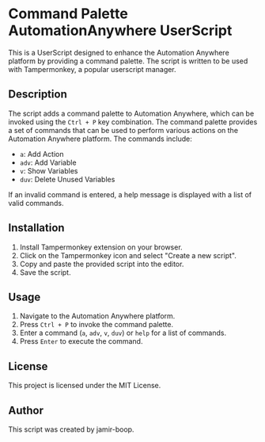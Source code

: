 # Command Palette AutomationAnywhere UserScript

This is a UserScript designed to enhance the Automation Anywhere platform by providing a command palette. The script is written to be used with Tampermonkey, a popular userscript manager.

## Description

The script adds a command palette to Automation Anywhere, which can be invoked using the `Ctrl + P` key combination. The command palette provides a set of commands that can be used to perform various actions on the Automation Anywhere platform. The commands include:

- `a`: Add Action
- `adv`: Add Variable
- `v`: Show Variables
- `duv`: Delete Unused Variables

If an invalid command is entered, a help message is displayed with a list of valid commands.

## Installation

1. Install Tampermonkey extension on your browser.
2. Click on the Tampermonkey icon and select "Create a new script".
3. Copy and paste the provided script into the editor.
4. Save the script.

## Usage

1. Navigate to the Automation Anywhere platform.
2. Press `Ctrl + P` to invoke the command palette.
3. Enter a command (`a`, `adv`, `v`, `duv`) or `help` for a list of commands.
4. Press `Enter` to execute the command.

## License

This project is licensed under the MIT License.

## Author

This script was created by jamir-boop.
